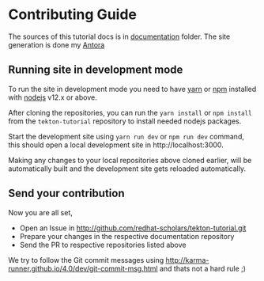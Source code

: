 # Contributing Guide

The sources of this tutorial docs is in [documentation](./documentation) folder.
The site generation is done my [Antora](https://docs.antora.org/)

## Running site in development mode

To run the site in development mode you need to have [yarn](https://yarnpkg.com) or [npm](https://nodejs.org/en/) installed with [nodejs](https://nodejs.org) v12.x or above.

After cloning the repositories, you can run the `yarn install` or `npm install` from the `tekton-tutorial` repository to install needed nodejs packages.

Start the development site using `yarn run dev` or `npm run dev` command, this should open a local development site in http://localhost:3000.

Making any changes to your local repositories above cloned earlier, will be automatically built and the development site gets reloaded automatically.

## Send your contribution

Now you are all set,
- Open an Issue in http://github.com/redhat-scholars/tekton-tutorial.git
- Prepare your changes in the respective documentation repository
- Send the PR to respective repositories listed above

We try to follow the Git commit messages using http://karma-runner.github.io/4.0/dev/git-commit-msg.html and thats not a hard rule ;)

